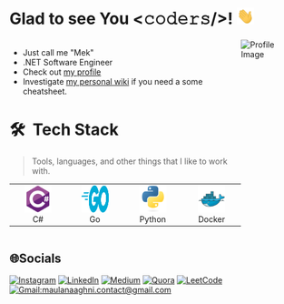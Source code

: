 

<h1 align="left">
Glad to see You <𝚌𝚘𝚍𝚎𝚛𝚜/>! <img src="https://raw.githubusercontent.com/ABSphreak/ABSphreak/master/gifs/Hi.gif" width="30px">
</h1>
<div style="display: flex; justify-content: space-between; align-items: flex-start;">
  
  
  <div style="text-align: left;justify-content: space-between">

  
  <ul>
    <li>Just call me "Mek"</li>
    <li>.NET Software Engineer</li>
    <li>Check out <a href="https://maulanaaghnii.github.io/" target="_blank">my profile</a></li>
    <li>Investigate <a href="https://maulanaaghnii.github.io/" target="_blank">my personal wiki</a> if you need a some cheatsheet.</li>
  </ul>      
    
<h1 align="left" id="macropower-tech">🛠 &nbsp;<b>Tech Stack</b></h1>

> Tools, languages, and other things that I like to work with.

<table>
  <tr>
    <td align="center" width="96">
      <a href="">
        <img src="./assets/csharp-original.svg" width="48" height="48" alt="csharp" />
      </a>
      <br>C#
    </td>  
    <td align="center" width="96">
      <a href="">
        <img src="./assets/go-flat.svg" width="48" height="48" alt="Golang" />
      </a>
      <br>Go
    </td>
    <td align="center" width="96">
      <a href="">
        <img src="./assets/python-original.svg" width="48" height="48" alt="Python" />
      </a>
      <br>Python
    </td>
    <td align="center" width="96"> 
      <a href="" >
        <img src="./assets/docker-original.svg" width="48" height="48" alt="Docker" />
      </a>
      <br>Docker
    </td>
  </tr>
</table>
  </div>
  <img src="https://miro.medium.com/v2/resize:fit:640/format:webp/0*F4t8-xz-b98ZcvEH.gif" alt="Profile Image" style="max-width: 50%; margin-left: auto;" />
</div>



## 🌐Socials
<!--[![Discord](https://img.shields.io/badge/Discord-%237289DA.svg?logo=discord&logoColor=white)](https://discord.gg/610988141892861976) --> 
<!-- [![Facebook](https://img.shields.io/badge/Facebook-%231877F2.svg?logo=Facebook&logoColor=white)](https://facebook.com/mclanaaghni)--> 
[![Instagram](https://img.shields.io/badge/Instagram-%23E4405F.svg?style=for-the-badge&logo=Instagram&logoColor=white)](https://instagram.com/maulanaaghnii) [![LinkedIn](https://img.shields.io/badge/linkedin-%230077B5.svg?style=for-the-badge&logo=linkedin&logoColor=white)](https://linkedin.com/in/maulanaaghnii) [![Medium](https://img.shields.io/badge/Medium-12100E?style=for-the-badge&logo=medium&logoColor=white)](https://medium.com/@maulanaaghnii) [![Quora](https://img.shields.io/badge/Quora-%23B92B27.svg?style=for-the-badge&logo=Quora&logoColor=white)](https://quora.com/profile/TB-Maulana-Aghni) [![LeetCode](https://img.shields.io/badge/LeetCode-000000?style=for-the-badge&logo=LeetCode&logoColor=#d16c06)](https://leetcode.com/maulanaaghnii/) [![Gmail:maulanaaghni.contact@gmail.com](https://img.shields.io/badge/Gmail-D14836?style=for-the-badge&logo=gmail&logoColor=white)](mailto:maulanaaghni.contact@gmail.com) <!-- [![YouTube](https://img.shields.io/badge/YouTube-%23FF0000.svg?logo=YouTube&logoColor=white)](https://youtube.com/c/Maulana Aghni)  -->



